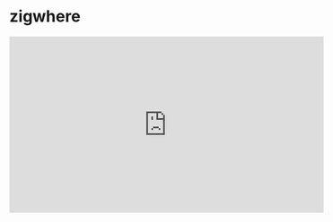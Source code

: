 # zigwhere
<iframe width="560" height="315" src="https://www.youtube.com/embed/L6ut_fppGTc?si=Pctiel24tAl1H729" title="YouTube video player" frameborder="0" allow="accelerometer; autoplay; clipboard-write; encrypted-media; gyroscope; picture-in-picture; web-share" referrerpolicy="strict-origin-when-cross-origin" allowfullscreen></iframe>

